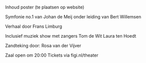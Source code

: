 Inhoud poster (te plaatsen op website)

Symfonie no.1 van Johan de Meij
onder leiding van Bert Willemsen

Verhaal door Frans Limburg

Inclusief muziek show met zangers
Tom de Wit
Laura ten Hoedt

Zandteking door:
Rosa van der Vijver

Zaal open om 20:00
Tickets via figi.nl/theater
